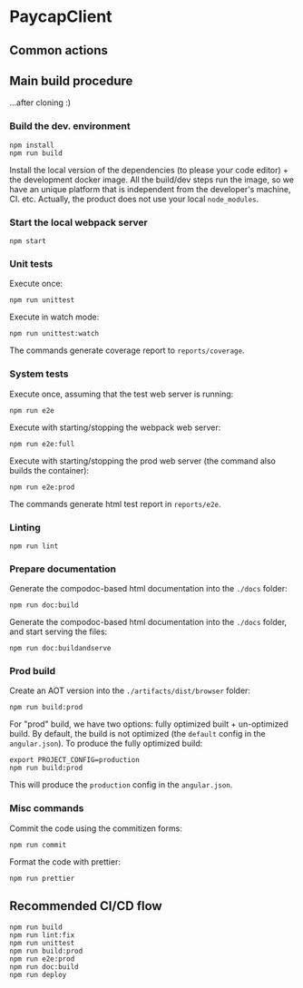 # PaycapClient

## Common actions

## Main build procedure

...after cloning :)

### Build the dev. environment

```
npm install
npm run build
```

Install the local version of the dependencies (to please your code editor) + the development docker image. All the build/dev steps run the image, so we have an unique platform that is independent from the developer's machine, CI. etc. Actually, the product does not use your local `node_modules`.

### Start the local webpack server

`npm start`

### Unit tests

Execute once:

`npm run unittest`

Execute in watch mode:

`npm run unittest:watch`

The commands generate coverage report to `reports/coverage`.

### System tests

Execute once, assuming that the test web server is running:

`npm run e2e`

Execute with starting/stopping the webpack web server:

`npm run e2e:full`

Execute with starting/stopping the prod web server (the command also builds the container):

`npm run e2e:prod`

The commands generate html test report in `reports/e2e`.

### Linting

`npm run lint`

### Prepare documentation

Generate the compodoc-based html documentation into the `./docs` folder:

`npm run doc:build`

Generate the compodoc-based html documentation into the `./docs` folder, and start serving the files:

`npm run doc:buildandserve`

### Prod build

Create an AOT version into the `./artifacts/dist/browser` folder:

`npm run build:prod`

For "prod" build, we have two options: fully optimized built + un-optimized build. By default, the build is not optimized (the `default` config
in the `angular.json`). To produce the fully optimized build:

```
export PROJECT_CONFIG=production
npm run build:prod
```

This will produce the `production` config in the `angular.json`.

### Misc commands

Commit the code using the commitizen forms:

`npm run commit`

Format the code with prettier:

`npm run prettier`

## Recommended CI/CD flow

```
npm run build
npm run lint:fix
npm run unittest
npm run build:prod
npm run e2e:prod
npm run doc:build
npm run deploy
```
